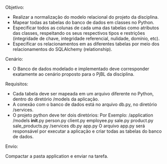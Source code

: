 Objetivo:

- Realizar a normalização do modelo relacional do projeto da disciplina.
- Mapear todas as tabelas do banco de dados em classes no Python.
- Especificar todos as colunas de cada uma das tabelas como atributos das classes, respeitando os seus respectivos tipos e restrições (integridade de chave, integridade referencial, nulidade, domínio, etc).
- Especificar os relacionamentos em as diferentes tabelas por meio dos relacionamentos do SQLAlchemy (relationship).

Cenário:

- O Banco de dados modelado e implementado deve corresponder exatamente ao cenário proposto para o PjBL da disciplina.

Requisitos:

- Cada tabela deve ser mapeada em um arquivo diferente no Python, dentro do diretório /models da aplicação.
- A conexão com o banco de dados está no arquivo db.py, no diretório /services.
- O projeto python deve ter dois diretórios:
Por Exemplo:
/application
    /models
        __init__.py 
        person.py
        client.py
        employee.py
        sale.py
        product.py
        sale_products.py
    /services
        db.py
    app.py
O arquivo app.py será responsável por executar a aplicação e criar todas as tabelas do banco de dados.

Envio:

Compactar a pasta application e enviar na tarefa.